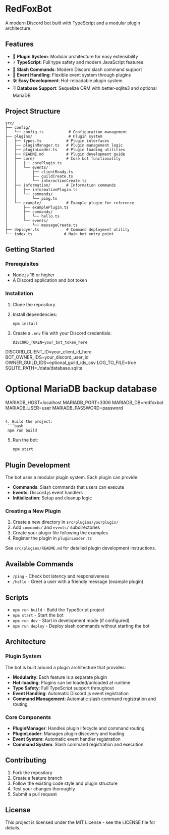 # RedFoxBot

A modern Discord bot built with TypeScript and a modular plugin architecture.

## Features

- 🔌 **Plugin System**: Modular architecture for easy extensibility
- ⚡ **TypeScript**: Full type safety and modern JavaScript features
- 🚀 **Slash Commands**: Modern Discord slash command support
- 🎯 **Event Handling**: Flexible event system through plugins
- 🛠️ **Easy Development**: Hot-reloadable plugin system
- 🗄️ **Database Support**: Sequelize ORM with better-sqlite3 and optional MariaDB

## Project Structure

```
src/
├── config/
│   └── config.ts           # Configuration management
├── plugins/                # Plugin system
│   ├── types.ts           # Plugin interfaces
│   ├── pluginManager.ts   # Plugin management logic
│   ├── pluginLoader.ts    # Plugin loading utilities
│   ├── README.md          # Plugin development guide
│   ├── core/              # Core bot functionality
│   │   ├── corePlugin.ts
│   │   └── events/
│   │       ├── clientReady.ts
│   │       ├── guildCreate.ts
│   │       └── interactionCreate.ts
│   ├── information/       # Information commands
│   │   ├── informationPlugin.ts
│   │   └── commands/
│   │       └── ping.ts
│   └── example/           # Example plugin for reference
│       ├── examplePlugin.ts
│       ├── commands/
│       │   └── hello.ts
│       └── events/
│           └── messageCreate.ts
├── deployer.ts            # Command deployment utility
└── index.ts              # Main bot entry point
```

## Getting Started

### Prerequisites

- Node.js 18 or higher
- A Discord application and bot token

### Installation

1. Clone the repository
2. Install dependencies:
   ```bash
   npm install
   ```

3. Create a `.env` file with your Discord credentials:
   ```env
   DISCORD_TOKEN=your_bot_token_here
  DISCORD_CLIENT_ID=your_client_id_here
  BOT_OWNER_IDS=your_discord_user_id
  OWNER_GUILD_IDS=optional_guild_ids_csv
  LOG_TO_FILE=true
  SQLITE_PATH=./data/database.sqlite
  # Optional MariaDB backup database
  MARIADB_HOST=localhost
  MARIADB_PORT=3306
  MARIADB_DB=redfoxbot
  MARIADB_USER=user
  MARIADB_PASSWORD=password
  ```

4. Build the project:
   ```bash
   npm run build
   ```

5. Run the bot:
   ```bash
   npm start
   ```

## Plugin Development

The bot uses a modular plugin system. Each plugin can provide:

- **Commands**: Slash commands that users can execute
- **Events**: Discord.js event handlers
- **Initialization**: Setup and cleanup logic

### Creating a New Plugin

1. Create a new directory in `src/plugins/yourplugin/`
2. Add `commands/` and `events/` subdirectories
3. Create your plugin file following the examples
4. Register the plugin in `pluginLoader.ts`

See `src/plugins/README.md` for detailed plugin development instructions.

## Available Commands

- `/ping` - Check bot latency and responsiveness
- `/hello` - Greet a user with a friendly message (example plugin)

## Scripts

- `npm run build` - Build the TypeScript project
- `npm start` - Start the bot
- `npm run dev` - Start in development mode (if configured)
- `npm run deploy` - Deploy slash commands without starting the bot

## Architecture

### Plugin System

The bot is built around a plugin architecture that provides:

- **Modularity**: Each feature is a separate plugin
- **Hot-loading**: Plugins can be loaded/unloaded at runtime
- **Type Safety**: Full TypeScript support throughout
- **Event Handling**: Automatic Discord.js event registration
- **Command Management**: Automatic slash command registration and routing

### Core Components

- **PluginManager**: Handles plugin lifecycle and command routing
- **PluginLoader**: Manages plugin discovery and loading
- **Event System**: Automatic event handler registration
- **Command System**: Slash command registration and execution

## Contributing

1. Fork the repository
2. Create a feature branch
3. Follow the existing code style and plugin structure
4. Test your changes thoroughly
5. Submit a pull request

## License

This project is licensed under the MIT License - see the LICENSE file for details.
